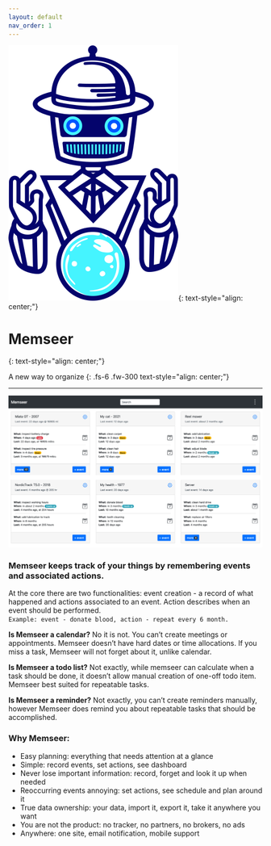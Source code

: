 ```yaml
---
layout: default
nav_order: 1
---
```


![](assets/images/logo.png){: text-style="align: center;"}

# Memseer
{: text-style="align: center;"}

A new way to organize
{: .fs-6 .fw-300 text-style="align: center;"}

---

![](assets/images/dashboard.png)

### Memseer keeps track of your things by remembering events and associated actions.

At the core there are two functionalities: event creation - a record of what happened and actions associated to an event. Action describes when an event should
be performed.\
`Example: event - donate blood, action - repeat every 6 month.`

**Is Memseer a calendar?** No it is not. You can’t create meetings or appointments. Memseer doesn’t have hard dates or time allocations. If you miss a task, Memseer
will not forget about it, unlike calendar.

**Is Memseer a todo list?** Not exactly, while memseer can calculate when a task should be done, it doesn’t allow manual creation of one-off todo item. Memseer best
suited for repeatable tasks.

**Is Memseer a reminder?** Not exactly, you can’t create reminders manually, however Memseer does remind you about repeatable tasks that should be accomplished.

### Why Memseer:
- Easy planning: everything that needs attention at a glance
- Simple: record events, set actions, see dashboard
- Never lose important information: record, forget and look it up when needed
- Reoccurring events annoying: set actions, see schedule and plan around it
- True data ownership: your data, import it, export it, take it anywhere you want
- You are not the product: no tracker, no partners, no brokers, no ads
- Anywhere: one site, email notification, mobile support


